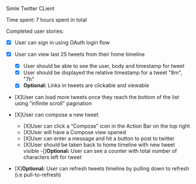 Simle Twitter CLient


Time spent: 7 hours spent in total

Completed user stories:
- [X] User can sign in using OAuth login flow
- [X] User can view last 25 tweets from their home timeline

   - [X] User should be able to see the user, body and timestamp for tweet
   - [X] User should be displayed the relative timestamp for a tweet "8m", "7h"
   - [X] <b>Optional:</b> Links in tweets are clickable and viewable

- [X]User can load more tweets once they reach the bottom of the list using "infinite scroll" pagination
- [X]User can compose a new tweet

    - [X]User can click a “Compose” icon in the Action Bar on the top right
    - [X]User will have a Compose view opened
    - [X]User can enter a message and hit a button to post to twitter
    - [X]User should be taken back to home timeline with new tweet visible
    -[]<b>Optional:</b> User can see a counter with total number of characters left for tweet

- [X]<b>Optional:</b> User can refresh tweets timeline by pulling down to refresh (i.e pull-to-refresh)
